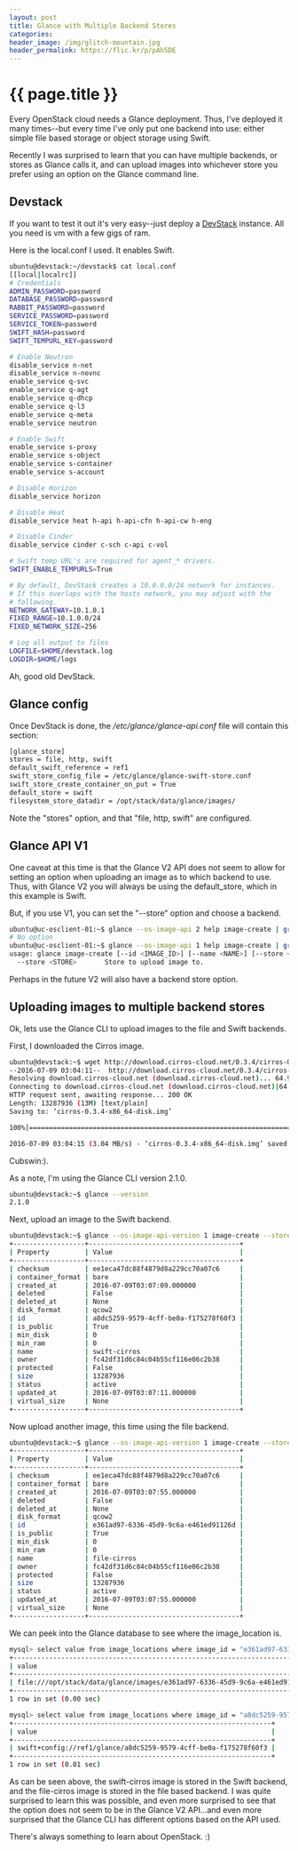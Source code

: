 ```yaml
---
layout: post
title: Glance with Multiple Backend Stores
categories:
header_image: /img/glitch-mountain.jpg
header_permalink: https://flic.kr/p/pAh5DE
---
```


# {{ page.title }}

Every OpenStack cloud needs a Glance deployment. Thus, I've deployed it many times--but every time I've only put one backend into use: either simple file based storage or object storage using Swift. 

Recently I was surprised to learn that you can have multiple backends, or stores as Glance calls it, and can upload images into whichever store you prefer using an option on the Glance command line.

## Devstack 

If you want to test it out it's very easy--just deploy a [DevStack](http://docs.openstack.org/developer/devstack/) instance. All you need is vm with a few gigs of ram.

Here is the local.conf I used. It enables Swift.

~~~bash
ubuntu@devstack:~/devstack$ cat local.conf 
[[local|localrc]]
# Credentials
ADMIN_PASSWORD=password
DATABASE_PASSWORD=password
RABBIT_PASSWORD=password
SERVICE_PASSWORD=password
SERVICE_TOKEN=password
SWIFT_HASH=password
SWIFT_TEMPURL_KEY=password

# Enable Neutron
disable_service n-net
disable_service n-novnc
enable_service q-svc
enable_service q-agt
enable_service q-dhcp
enable_service q-l3
enable_service q-meta
enable_service neutron

# Enable Swift
enable_service s-proxy
enable_service s-object
enable_service s-container
enable_service s-account

# Disable Horizon
disable_service horizon

# Disable Heat
disable_service heat h-api h-api-cfn h-api-cw h-eng

# Disable Cinder
disable_service cinder c-sch c-api c-vol

# Swift temp URL's are required for agent_* drivers.
SWIFT_ENABLE_TEMPURLS=True

# By default, DevStack creates a 10.0.0.0/24 network for instances.
# If this overlaps with the hosts network, you may adjust with the
# following.
NETWORK_GATEWAY=10.1.0.1
FIXED_RANGE=10.1.0.0/24
FIXED_NETWORK_SIZE=256

# Log all output to files
LOGFILE=$HOME/devstack.log
LOGDIR=$HOME/logs
~~~

Ah, good old DevStack.

## Glance config

Once DevStack is done, the _/etc/glance/glance-api.conf_ file will contain this section:

~~~bash
[glance_store]
stores = file, http, swift
default_swift_reference = ref1
swift_store_config_file = /etc/glance/glance-swift-store.conf
swift_store_create_container_on_put = True
default_store = swift
filesystem_store_datadir = /opt/stack/data/glance/images/
~~~

Note the "stores" option, and that "file, http, swift" are configured.

## Glance API V1

One caveat at this time is that the Glance V2 API does not seem to allow for setting an option when uploading an image as to which backend to use. Thus, with Glance V2 you will always be using the default_store, which in this example is Swift.

But, if you use V1, you can set the "--store" option and choose a backend.

~~~bash
ubuntu@uc-osclient-01:~$ glance --os-image-api 2 help image-create | grep "\-\-store" 
# No option
ubuntu@uc-osclient-01:~$ glance --os-image-api 1 help image-create | grep "\-\-store" 
usage: glance image-create [--id <IMAGE_ID>] [--name <NAME>] [--store <STORE>]
  --store <STORE>       Store to upload image to.
~~~

Perhaps in the future V2 will also have a backend store option.

## Uploading images to multiple backend stores

Ok, lets use the Glance CLI to upload images to the file and Swift backends.

First, I downloaded the Cirros image.

~~~bash
ubuntu@devstack:~$ wget http://download.cirros-cloud.net/0.3.4/cirros-0.3.4-x86_64-disk.img
--2016-07-09 03:04:11--  http://download.cirros-cloud.net/0.3.4/cirros-0.3.4-x86_64-disk.img
Resolving download.cirros-cloud.net (download.cirros-cloud.net)... 64.90.42.85
Connecting to download.cirros-cloud.net (download.cirros-cloud.net)|64.90.42.85|:80... connected.
HTTP request sent, awaiting response... 200 OK
Length: 13287936 (13M) [text/plain]
Saving to: ‘cirros-0.3.4-x86_64-disk.img’

100%[==================================================================================================================================>] 13,287,936  3.61MB/s   in 4.2s   

2016-07-09 03:04:15 (3.04 MB/s) - ‘cirros-0.3.4-x86_64-disk.img’ saved [13287936/13287936]
~~~

Cubswin:).

As a note, I'm using the Glance CLI version 2.1.0.

~~~bash
ubuntu@devstack:~$ glance --version
2.1.0
~~~

Next, upload an image to the Swift backend.

~~~bash
ubuntu@devstack:~$ glance --os-image-api-version 1 image-create --store swift --name swift-cirros --disk-format qcow2 --container-format bare --is-public True --file cirros-0.3.4-x86_64-disk.img 
+------------------+--------------------------------------+
| Property         | Value                                |
+------------------+--------------------------------------+
| checksum         | ee1eca47dc88f4879d8a229cc70a07c6     |
| container_format | bare                                 |
| created_at       | 2016-07-09T03:07:09.000000           |
| deleted          | False                                |
| deleted_at       | None                                 |
| disk_format      | qcow2                                |
| id               | a8dc5259-9579-4cff-be0a-f175278f60f3 |
| is_public        | True                                 |
| min_disk         | 0                                    |
| min_ram          | 0                                    |
| name             | swift-cirros                         |
| owner            | fc42df31d6c84c04b55cf116e06c2b38     |
| protected        | False                                |
| size             | 13287936                             |
| status           | active                               |
| updated_at       | 2016-07-09T03:07:11.000000           |
| virtual_size     | None                                 |
+------------------+--------------------------------------+
~~~

Now upload another image, this time using the file backend.

~~~bash
ubuntu@devstack:~$ glance --os-image-api-version 1 image-create --store file --name file-cirros --disk-format qcow2 --container-format bare --is-public True --file cirros-0.3.4-x86_64-disk.img 
+------------------+--------------------------------------+
| Property         | Value                                |
+------------------+--------------------------------------+
| checksum         | ee1eca47dc88f4879d8a229cc70a07c6     |
| container_format | bare                                 |
| created_at       | 2016-07-09T03:07:55.000000           |
| deleted          | False                                |
| deleted_at       | None                                 |
| disk_format      | qcow2                                |
| id               | e361ad97-6336-45d9-9c6a-e461ed91126d |
| is_public        | True                                 |
| min_disk         | 0                                    |
| min_ram          | 0                                    |
| name             | file-cirros                          |
| owner            | fc42df31d6c84c04b55cf116e06c2b38     |
| protected        | False                                |
| size             | 13287936                             |
| status           | active                               |
| updated_at       | 2016-07-09T03:07:55.000000           |
| virtual_size     | None                                 |
+------------------+--------------------------------------+
~~~

We can peek into the Glance database to see where the image_location is.

~~~bash
mysql> select value from image_locations where image_id = "e361ad97-6336-45d9-9c6a-e461ed91126d";
+---------------------------------------------------------------------------+
| value                                                                     |
+---------------------------------------------------------------------------+
| file:///opt/stack/data/glance/images/e361ad97-6336-45d9-9c6a-e461ed91126d |
+---------------------------------------------------------------------------+
1 row in set (0.00 sec)

mysql> select value from image_locations where image_id = "a8dc5259-9579-4cff-be0a-f175278f60f3";
+-----------------------------------------------------------------+
| value                                                           |
+-----------------------------------------------------------------+
| swift+config://ref1/glance/a8dc5259-9579-4cff-be0a-f175278f60f3 |
+-----------------------------------------------------------------+
1 row in set (0.01 sec)
~~~

As can be seen above, the swift-cirros image is stored in the Swift backend, and the file-cirros image is stored in the file based backend. I was quite surprised to learn this was possible, and even more surprised to see that the option does not seem to be in the Glance V2 API...and even more surprised that the Glance CLI has different options based on the API used.

There's always something to learn about OpenStack. :)
